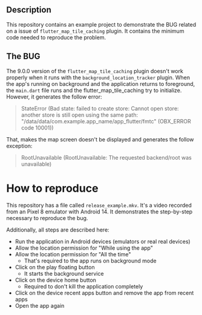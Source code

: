 ## Description

This repository contains an example project to demonstrate the BUG related on a issue of `flutter_map_tile_caching` plugin.
It contains the minimum code needed to reproduce the problem.

## The BUG
The 9.0.0 version of the `flutter_map_tile_caching` plugin doesn't work properly when it runs with the `background_location_tracker` plugin.
When the app's running on background and the application returns to foreground, the `main.dart` file runs and the flutter_map_tile_caching try to initialize. However, it generates the follow error:



> StateError (Bad state: failed to create store: Cannot open store: another store is still open using the same path: "/data/data/com.example.app_name/app_flutter/fmtc" (OBX_ERROR code 10001))


That, makes the map screen doesn't be displayed and generates the follow exception:

> RootUnavailable (RootUnavailable: The requested backend/root was unavailable)

# How to reproduce
This repository has a file called `release_example.mkv`. It's a video recorded from an Pixel 8 emulator with Android 14. It demonstrates the step-by-step necessary to reproduce the bug.

Additionally, all steps are described here:

- Run the application in Android devices (emulators or real real devices)
- Allow the location permission for "While using the app"
- Allow the location permission for "All the time"
    * That's required to the app runs on background mode
- Click on the play floating button 
    * It starts the background service
- Click on the device home button
    * Required to don't kill the application completely 
- Click on the device recent apps button and remove the app from recent apps
- Open the app again

